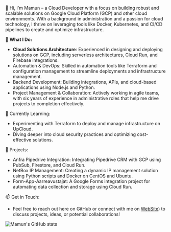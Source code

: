 👋 Hi, I'm Mamun – a Cloud Developer with a focus on building robust and scalable solutions on Google Cloud Platform (GCP) and other cloud environments. With a background in administration and a passion for cloud technology, I thrive on leveraging tools like Docker, Kubernetes, and CI/CD pipelines to create and optimize infrastructure.

🚀 **What I Do:**  
- **Cloud Solutions Architecture**: Experienced in designing and deploying solutions on GCP, including serverless architectures, Cloud Run, and Firebase integrations.
- Automation & DevOps: Skilled in automation tools like Terraform and configuration management to streamline deployments and infrastructure management.
- Backend Development: Building integrations, APIs, and cloud-based applications using Node.js and Python.
- Project Management & Collaboration: Actively working in agile teams, with six years of experience in administrative roles that help me drive projects to completion effectively.

🌱 Currently Learning:  
- Experimenting with Terraform to deploy and manage infrastructure on UpCloud.
- Diving deeper into cloud security practices and optimizing cost-effective solutions.

💼 Projects:
- Anfra Pipedrive Integration: Integrating Pipedrive CRM with GCP using PubSub, Firestore, and Cloud Run.
- NetBox IP Management: Creating a dynamic IP management solution using Python scripts and Docker on CentOS and Ubuntu.
- Form-App-Aarreavustajat: A Google Forms integration project for automating data collection and storage using Cloud Run.

📫 Get in Touch:  
- Feel free to reach out here on GitHub or connect with me on [WebSite](https://fi-di.xyz/)) to discuss projects, ideas, or potential collaborations!

![Mamun's GitHub stats](https://github-readme-stats.vercel.app/api?username=rahman-mamun&show_icons=true&theme=transparent)
